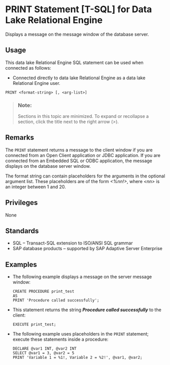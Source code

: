 <!-- loioa6221e2a84f210159efdf11b85fd25e8 -->

# PRINT Statement \[T-SQL\] for Data Lake Relational Engine

Displays a message on the message window of the database server.



<a name="loioa6221e2a84f210159efdf11b85fd25e8__section_ovp_dvr_znb"/>

## Usage

This data lake Relational Engine SQL statement can be used when connected as follows:

-   Connected directly to data lake Relational Engine as a data lake Relational Engine user.



```
PRINT <format-string> [, <arg-list>]
```



> ### Note:  
> Sections in this topic are minimized. To expand or recollapse a section, click the title next to the right arrow \(*\>*\).



<a name="loioa6221e2a84f210159efdf11b85fd25e8__IQ_Usage"/>

## Remarks

The `PRINT` statement returns a message to the client window if you are connected from an Open Client application or JDBC application. If you are connected from an Embedded SQL or ODBC application, the message displays on the database server window.

The format string can contain placeholders for the arguments in the optional argument list. These placeholders are of the form *<%nn!\>*, where *<nn\>* is an integer between 1 and 20.



<a name="loioa6221e2a84f210159efdf11b85fd25e8__IQ_Permissions"/>

## Privileges

None



<a name="loioa6221e2a84f210159efdf11b85fd25e8__IQ_Standards"/>

## Standards

-   SQL – Transact-SQL extension to ISO/ANSI SQL grammar
-   SAP database products – supported by SAP Adaptive Server Enterprise



<a name="loioa6221e2a84f210159efdf11b85fd25e8__IQ_Examples"/>

## Examples

-   The following example displays a message on the server message window:

    ```
    CREATE PROCEDURE print_test
    AS
    PRINT 'Procedure called successfully';
    ```

-   This statement returns the string ***Procedure called successfully*** to the client:

    ```
    EXECUTE print_test;
    ```

-   The following example uses placeholders in the `PRINT` statement; execute these statements inside a procedure:

    ```
    DECLARE @var1 INT, @var2 INT
    SELECT @var1 = 3, @var2 = 5
    PRINT 'Variable 1 = %1!, Variable 2 = %2!', @var1, @var2;
    ```


